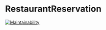 # RestaurantReservation

[![Maintainability](https://api.codeclimate.com/v1/badges/07b1bf8a294c4e8831ad/maintainability)](https://codeclimate.com/github/leticiamara/RestaurantReservation/maintainability)
